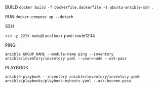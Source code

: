 <!-- sshpass on local machine is required for this configuration  -->

BUILD
`docker build -f Dockerfile.dockerfile -t ubuntu-ansible-ssh .`

RUN
`docker-compose up --detach`

SSH
<!-- Log in first time to estabilish fingerprint in known_hosts file -->
`ssh -p 222X node@localhost`
pwd: node1234

PING
<!-- group_name is the name of the group in inventory to run module-name -->
`ansible GROUP_NAME --module-name ping --inventory ansible/inventory/inventory.yaml --user=node --ask-pass`

PLAYBOOK
<!-- --ask-become-pass is only required if the playbook says 'become: true', meaning sudo required  -->
`ansible-playbook --inventory ansible/inventory/inventory.yaml ansible/playbooks/playbook-myhosts.yaml --ask-become-pass`
